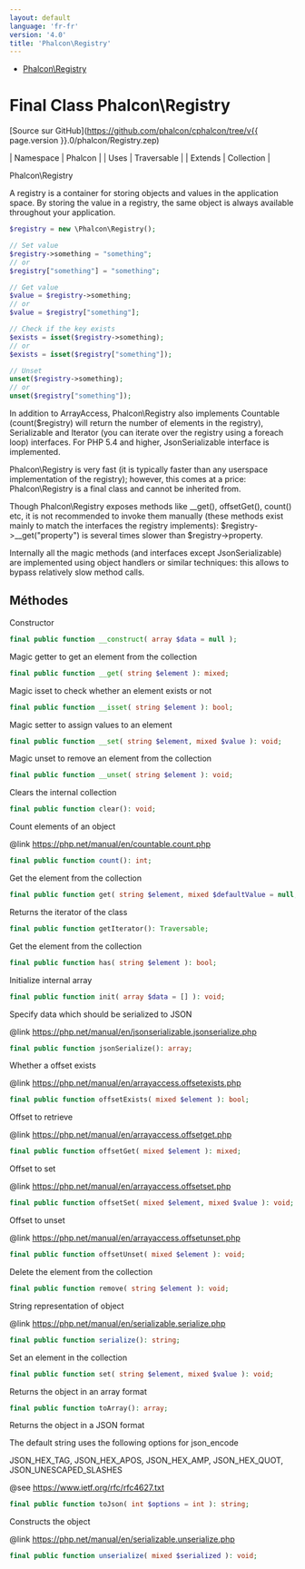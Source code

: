 ```yaml
---
layout: default
language: 'fr-fr'
version: '4.0'
title: 'Phalcon\Registry'
---
```


* [Phalcon\Registry](#registry)

<h1 id="registry">Final Class Phalcon\Registry</h1>

[Source sur GitHub](https://github.com/phalcon/cphalcon/tree/v{{ page.version }}.0/phalcon/Registry.zep)

| Namespace | Phalcon | | Uses | Traversable | | Extends | Collection |

Phalcon\Registry

A registry is a container for storing objects and values in the application space. By storing the value in a registry, the same object is always available throughout your application.

```php
$registry = new \Phalcon\Registry();

// Set value
$registry->something = "something";
// or
$registry["something"] = "something";

// Get value
$value = $registry->something;
// or
$value = $registry["something"];

// Check if the key exists
$exists = isset($registry->something);
// or
$exists = isset($registry["something"]);

// Unset
unset($registry->something);
// or
unset($registry["something"]);
```

In addition to ArrayAccess, Phalcon\Registry also implements Countable (count($registry) will return the number of elements in the registry), Serializable and Iterator (you can iterate over the registry using a foreach loop) interfaces. For PHP 5.4 and higher, JsonSerializable interface is implemented.

Phalcon\Registry is very fast (it is typically faster than any userspace implementation of the registry); however, this comes at a price: Phalcon\Registry is a final class and cannot be inherited from.

Though Phalcon\Registry exposes methods like __get(), offsetGet(), count() etc, it is not recommended to invoke them manually (these methods exist mainly to match the interfaces the registry implements): $registry->__get("property") is several times slower than $registry->property.

Internally all the magic methods (and interfaces except JsonSerializable) are implemented using object handlers or similar techniques: this allows to bypass relatively slow method calls.

## Méthodes

Constructor

```php
final public function __construct( array $data = null );
```

Magic getter to get an element from the collection

```php
final public function __get( string $element ): mixed;
```

Magic isset to check whether an element exists or not

```php
final public function __isset( string $element ): bool;
```

Magic setter to assign values to an element

```php
final public function __set( string $element, mixed $value ): void;
```

Magic unset to remove an element from the collection

```php
final public function __unset( string $element ): void;
```

Clears the internal collection

```php
final public function clear(): void;
```

Count elements of an object

@link https://php.net/manual/en/countable.count.php

```php
final public function count(): int;
```

Get the element from the collection

```php
final public function get( string $element, mixed $defaultValue = null, string $cast = null ): mixed;
```

Returns the iterator of the class

```php
final public function getIterator(): Traversable;
```

Get the element from the collection

```php
final public function has( string $element ): bool;
```

Initialize internal array

```php
final public function init( array $data = [] ): void;
```

Specify data which should be serialized to JSON

@link https://php.net/manual/en/jsonserializable.jsonserialize.php

```php
final public function jsonSerialize(): array;
```

Whether a offset exists

@link https://php.net/manual/en/arrayaccess.offsetexists.php

```php
final public function offsetExists( mixed $element ): bool;
```

Offset to retrieve

@link https://php.net/manual/en/arrayaccess.offsetget.php

```php
final public function offsetGet( mixed $element ): mixed;
```

Offset to set

@link https://php.net/manual/en/arrayaccess.offsetset.php

```php
final public function offsetSet( mixed $element, mixed $value ): void;
```

Offset to unset

@link https://php.net/manual/en/arrayaccess.offsetunset.php

```php
final public function offsetUnset( mixed $element ): void;
```

Delete the element from the collection

```php
final public function remove( string $element ): void;
```

String representation of object

@link https://php.net/manual/en/serializable.serialize.php

```php
final public function serialize(): string;
```

Set an element in the collection

```php
final public function set( string $element, mixed $value ): void;
```

Returns the object in an array format

```php
final public function toArray(): array;
```

Returns the object in a JSON format

The default string uses the following options for json_encode

JSON_HEX_TAG, JSON_HEX_APOS, JSON_HEX_AMP, JSON_HEX_QUOT, JSON_UNESCAPED_SLASHES

@see https://www.ietf.org/rfc/rfc4627.txt

```php
final public function toJson( int $options = int ): string;
```

Constructs the object

@link https://php.net/manual/en/serializable.unserialize.php

```php
final public function unserialize( mixed $serialized ): void;
```